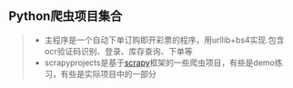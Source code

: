 ## Python爬虫项目集合
> * 主程序是一个自动下单订购即开彩票的程序，用urllib+bs4实现.包含ocr验证码识别、登录、库存查询、下单等
> * scrapyprojects是基于[scrapy](https://scrapy.org/)框架的一些爬虫项目，有些是demo练习，有些是实际项目中的一部分
